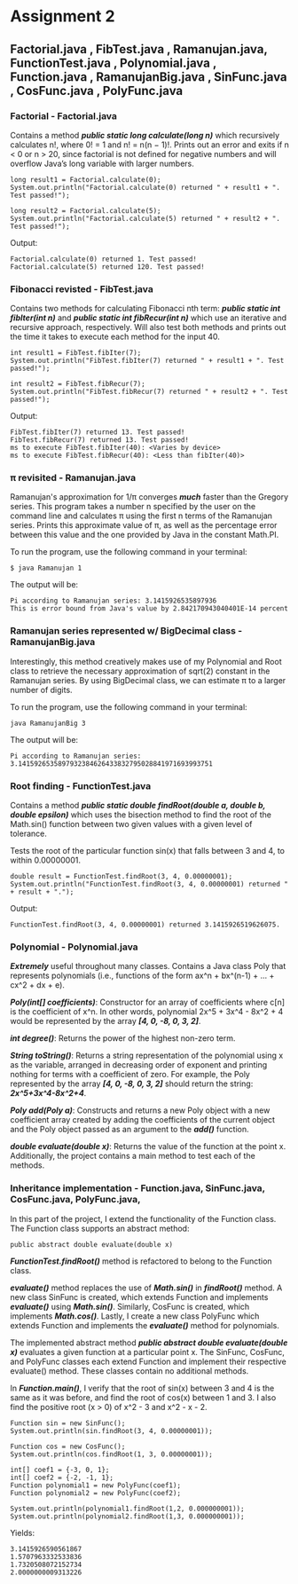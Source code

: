 # Assignment 2
## Factorial.java , FibTest.java , Ramanujan.java, FunctionTest.java , Polynomial.java , Function.java , RamanujanBig.java , SinFunc.java , CosFunc.java , PolyFunc.java
### Factorial - Factorial.java
Contains a method ***public static long calculate(long n)*** which recursively calculates n!, where 0! = 1 and n! = n(n − 1)!. Prints out an error 
and exits if n < 0 or n > 20, since factorial is not defined for negative numbers and will overflow Java’s long variable with larger numbers.
```
long result1 = Factorial.calculate(0);
System.out.println("Factorial.calculate(0) returned " + result1 + ". Test passed!");

long result2 = Factorial.calculate(5);
System.out.println("Factorial.calculate(5) returned " + result2 + ". Test passed!");
```
Output:
```
Factorial.calculate(0) returned 1. Test passed!
Factorial.calculate(5) returned 120. Test passed!
```
### Fibonacci revisted - FibTest.java
Contains two methods for calculating Fibonacci nth term: ***public static int fibIter(int n)*** and 
***public static int fibRecur(int n)*** which use an iterative and recursive approach, respectively.
Will also test both methods and prints out the time it takes to execute each method for the input 40.
```
int result1 = FibTest.fibIter(7);
System.out.println("FibTest.fibIter(7) returned " + result1 + ". Test passed!");

int result2 = FibTest.fibRecur(7);
System.out.println("FibTest.fibRecur(7) returned " + result2 + ". Test passed!");
```
Output:
```
FibTest.fibIter(7) returned 13. Test passed!
FibTest.fibRecur(7) returned 13. Test passed!
ms to execute FibTest.fibIter(40): <Varies by device>
ms to execute FibTest.fibRecur(40): <Less than fibIter(40)>
```
### π revisited - Ramanujan.java
Ramanujan's approximation for 1/π converges ***much*** faster than the Gregory series. This program 
takes a number n specified by the user on the command line and 
calculates π using the first n terms of the Ramanujan series. Prints this approximate value of π, 
as well as the percentage error between this value and the one provided by Java in the constant Math.PI.

To run the program, use the following command in your terminal:
```
$ java Ramanujan 1
```
The output will be:
```
Pi according to Ramanujan series: 3.1415926535897936
This is error bound from Java's value by 2.842170943040401E-14 percent
```
### Ramanujan series represented w/ BigDecimal class - RamanujanBig.java
Interestingly, this method creatively makes use of my Polynomial and Root class to retrieve the necessary approximation of sqrt(2) constant in the
Ramanujan series. By using BigDecimal class, we can estimate π to a larger number of digits.

To run the program, use the following command in your terminal:
```
java RamanujanBig 3
```
The output will be:
```
Pi according to Ramanujan series: 3.1415926535897932384626433832795028841971693993751
```
### Root finding - FunctionTest.java
Contains a method ***public static double findRoot(double a, double b, double epsilon)*** 
which uses the bisection method to find the root of the Math.sin() function between two given values with a given level of tolerance.

Tests the root of the particular function sin(x) that falls between 3 and 4, to within 0.00000001.
```
double result = FunctionTest.findRoot(3, 4, 0.00000001);
System.out.println("FunctionTest.findRoot(3, 4, 0.00000001) returned " + result + ".");
```
Output:
```
FunctionTest.findRoot(3, 4, 0.00000001) returned 3.1415926519626075.
```
### Polynomial - Polynomial.java
***Extremely*** useful throughout many classes. 
Contains a Java class Poly that represents polynomials 
(i.e., functions of the form ax^n + bx^(n-1) + ... + cx^2 + dx + e).

***Poly(int[] coefficients)***: Constructor for an array of coefficients where c[n] is the coefficient of x^n. In other words, 
polynomial 2x^5 + 3x^4 - 8x^2 + 4 would be represented by the array ***[4, 0, -8, 0, 3, 2]***.

***int degree()***: Returns the power of the highest non-zero term.

***String toString()***: Returns a string representation of the polynomial using x as the variable, 
arranged in decreasing order of exponent and printing nothing for terms with a coefficient of zero. For example, 
the Poly represented by the array ***[4, 0, -8, 0, 3, 2]*** should return the string: ***2x^5+3x^4-8x^2+4***.

***Poly add(Poly a)***: Constructs and returns a new Poly object with a new coefficient array 
created by adding the coefficients of the current object and the Poly object passed as an argument to the ***add()*** function.

***double evaluate(double x)***: Returns the value of the function at the point x.
Additionally, the project contains a main method to test each of the methods.

### Inheritance implementation - Function.java, SinFunc.java, CosFunc.java, PolyFunc.java, 
In this part of the project, I extend the functionality of the Function class. The Function class supports an abstract method:
```
public abstract double evaluate(double x)
```
***FunctionTest.findRoot()*** method is refactored to belong to the Function class. 

***evaluate()*** method replaces the use of ***Math.sin()*** in ***findRoot()*** method. A new class SinFunc is created, which extends Function and implements ***evaluate()*** using ***Math.sin()***. 
Similarly, CosFunc is created, which implements ***Math.cos()***. Lastly, I create a new class PolyFunc which extends Function and implements the 
***evaluate()*** method for polynomials.

The implemented abstract method ***public abstract double evaluate(double x)*** evaluates a given function at a particular point x.
The SinFunc, CosFunc, and PolyFunc classes each extend Function and implement their respective evaluate() method. These classes contain no additional methods.
 
In ***Function.main()***, I verify that the root of sin(x) between 3 and 4 is the same as it was before, and find the root of cos(x) between 1 and 3. 
I also find the positive root (x > 0) of x^2 - 3 and x^2 - x - 2.
```
Function sin = new SinFunc();
System.out.println(sin.findRoot(3, 4, 0.00000001));
		
Function cos = new CosFunc();
System.out.println(cos.findRoot(1, 3, 0.00000001));
		
int[] coef1 = {-3, 0, 1};
int[] coef2 = {-2, -1, 1};
Function polynomial1 = new PolyFunc(coef1);
Function polynomial2 = new PolyFunc(coef2);
		
System.out.println(polynomial1.findRoot(1,2, 0.000000001));
System.out.println(polynomial2.findRoot(1,3, 0.000000001));
```
Yields:
```
3.1415926590561867
1.5707963332533836
1.7320508072152734
2.0000000009313226
```
